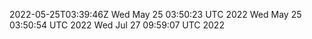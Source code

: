 2022-05-25T03:39:46Z
Wed May 25 03:50:23 UTC 2022
Wed May 25 03:50:54 UTC 2022
Wed Jul 27 09:59:07 UTC 2022
